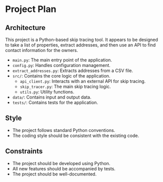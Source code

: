 # Project Plan

## Architecture

This project is a Python-based skip tracing tool. It appears to be designed to take a list of properties, extract addresses, and then use an API to find contact information for the owners.

- `main.py`: The main entry point of the application.
- `config.py`: Handles configuration management.
- `extract_addresses.py`: Extracts addresses from a CSV file.
- `src/`: Contains the core logic of the application.
  - `api_client.py`: Interacts with an external API for skip tracing.
  - `skip_tracer.py`: The main skip tracing logic.
  - `utils.py`: Utility functions.
- `data/`: Contains input and output data.
- `tests/`: Contains tests for the application.

## Style

- The project follows standard Python conventions.
- The coding style should be consistent with the existing code.

## Constraints

- The project should be developed using Python.
- All new features should be accompanied by tests.
- The project should be well-documented.
